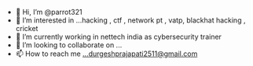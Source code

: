 - 👋 Hi, I’m @parrot321
- 👀 I’m interested in ...hacking , ctf , network pt , vatp, blackhat hacking , cricket
- 🌱 I’m currently working in nettech india as cybersecurity trainer
- 💞️ I’m looking to collaborate on ...
- 📫 How to reach me ...durgeshprajapati2511@gmail.com

<!---
parrot321/parrot321 is a ✨ special ✨ repository because its `README.md` (this file) appears on your GitHub profile.
You can click the Preview link to take a look at your changes.
--->
